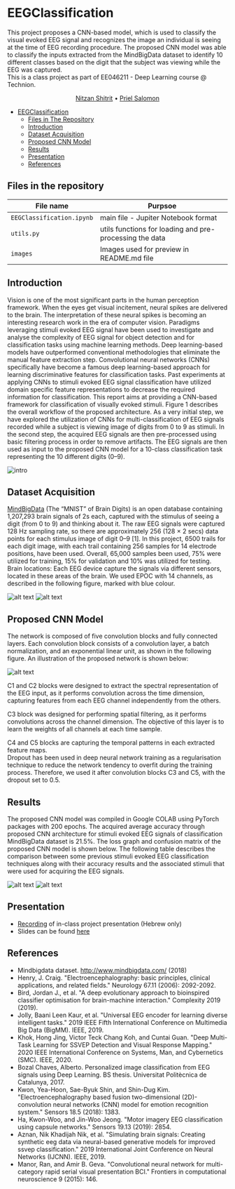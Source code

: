 # EEGClassification

This project proposes a CNN-based model, which is used to classify the visual evoked EEG signal and recognizes the image an individual is seeing at the time of EEG recording procedure. The proposed CNN model was able to classify the inputs extracted from the MindBigData dataset to identify 10 different classes based on the digit that the subject was viewing while the EEG was captured.  
This is a class project as part of EE046211 - Deep Learning course @ Technion.  

<p align="center">
    <a href="https://www.linkedin.com/in/nitzan-shitrit-9ab896146/">Nitzan Shitrit</a>  •  
    <a href="https://www.linkedin.com/in/priel-salomon-a6782a1b/">Priel Salomon</a>
</p>


- [EEGClassification](#eeg-classification)
  * [Files in The Repository](#files-in-the-repository)
  * [Introduction](#introduction)
  * [Dataset Acquisition](#dataset-acquisition) 
  * [Proposed CNN Model](#proposed-cnn-model)
  * [Results](#results)
  * [Presentation](#presentation)
  * [References](#references)



## Files in the repository
|File name         | Purpsoe |
|----------------------|------|
|`EEGClassification.ipynb`| main file - Jupiter Notebook format|
|`utils.py`| utils functions for loading and pre-processing the data|
|`images`| Images used for preview in README.md file|



## Introduction
Vision is one of the most significant parts in the human perception framework. When the eyes get visual incitement, neural spikes are delivered to the brain. The interpretation of these neural spikes is becoming an interesting research work in the era of computer vision. Paradigms leveraging stimuli evoked EEG signal have been used to investigate and analyse the complexity of EEG signal for object detection and for classification tasks using machine learning methods. 
Deep learning-based models have outperformed conventional methodologies that eliminate the manual feature extraction step. Convolutional neural networks (CNNs) specifically have become a famous deep learning-based approach for learning discriminative features for classification tasks. Past experiments at applying CNNs to stimuli evoked EEG signal classification have utilized domain specific feature representations to decrease the required information for classification. 
This report aims at providing a CNN-based framework for classification of visually evoked stimuli. Figure 1 describes the overall workflow of the proposed architecture. 
As a very initial step, we have explored the utilization of CNNs for multi-classification of EEG signals recorded while a subject is viewing image of digits from 0 to 9 as stimuli. In the second step, the acquired EEG signals are then pre-processed using basic filtering process in order to remove artifacts. The EEG signals are then used as input to the proposed CNN model for a 10-class classification task representing the 10 different digits (0–9). 

![intro](https://github.com/NitzanShitrit/EEGClassification/blob/main/images/intro.PNG)



## Dataset Acquisition
[MindBigData](http://www.mindbigdata.com/) (The “MNIST” of Brain Digits) is an open database containing 1,207,293 brain signals of 2s each, captured with the stimulus of seeing a digit (from 0 to 9) and thinking about it. The raw EEG signals were captured 128 Hz sampling rate, so there are approximately 256 (128 × 2 secs) data points for each stimulus image of digit 0–9 [1]. In this project, 6500 trails for each digit image, with each trail containing 256 samples for 14 electrode positions, have been used. Overall, 65,000 samples been used, 75% were utilized for training, 15% for validation and 10% was utilized for testing.
Brain locations:
Each EEG device capture the signals via different sensors, located in these areas of the brain.
We used EPOC with 14 channels, as described in the following figure, marked with blue colour.

![alt text](https://github.com/NitzanShitrit/EEGClassification/blob/main/images/brain.PNG)
![alt text](https://github.com/NitzanShitrit/EEGClassification/blob/main/images/signals.PNG)



## Proposed CNN Model
The network is composed of five convolution blocks and fully connected layers. Each convolution block consists of a convolution layer, a batch normalization, and an exponential linear unit, as shown in the following figure. 
An illustration of the proposed network is shown below:

![alt text](https://github.com/NitzanShitrit/EEGClassification/blob/main/images/cnn.PNG)

C1 and C2 blocks were designed to extract the spectral representation of the EEG input, as it performs convolution across the time dimension, capturing features from each EEG channel independently from the others.

C3 block was designed for performing spatial filtering, as it performs convolutions across the channel dimension. The objective of this layer is to learn the weights of all channels at each time sample.

C4 and C5 blocks are capturing the temporal patterns in each extracted feature maps.  
Dropout has been used in deep neural network training as a regularisation technique to reduce the network tendency to overfit during the training process. 
Therefore, we used it after convolution blocks C3 and C5, with the dropout set to 0.5.



## Results
The proposed CNN model was compiled in Google COLAB using PyTorch packages with 200 epochs. 
The acquired average accuracy through proposed CNN architecture for stimuli evoked EEG signals of classification MindBigData dataset is 21.5%. 
The loss graph and confusion matrix of the proposed CNN model is shown below.
The following table describes the comparison between some previous stimuli evoked EEG classification techniques along with their accuracy results and the associated stimuli that were used for acquiring the EEG signals. 

![alt text](https://github.com/NitzanShitrit/EEGClassification/blob/main/images/graphs.PNG)
![alt text](https://github.com/NitzanShitrit/EEGClassification/blob/main/images/table.PNG)



## Presentation
- [Recording](https://youtu.be/V5hxXmG1A9U) of in-class project presentation (Hebrew only)
- Slides can be found [here](https://github.com/NitzanShitrit/EEGClassification/blob/main/slides.pptx)


## References
*	Mindbigdata dataset. http://www.mindbigdata.com/ (2018)
*	Henry, J. Craig. "Electroencephalography: basic principles, clinical applications, and related fields." Neurology 67.11 (2006): 2092-2092. 
*	Bird, Jordan J., et al. "A deep evolutionary approach to bioinspired classifier optimisation for brain-machine interaction." Complexity 2019 (2019).
*	Jolly, Baani Leen Kaur, et al. "Universal EEG encoder for learning diverse intelligent tasks." 2019 IEEE Fifth International Conference on Multimedia Big Data (BigMM). IEEE, 2019. 
*	Khok, Hong Jing, Victor Teck Chang Koh, and Cuntai Guan. "Deep Multi-Task Learning for SSVEP Detection and Visual Response Mapping." 2020 IEEE International Conference on Systems, Man, and Cybernetics (SMC). IEEE, 2020.
*	Bozal Chaves, Alberto. Personalized image classification from EEG signals using Deep Learning. BS thesis. Universitat Politècnica de Catalunya, 2017.
*	Kwon, Yea-Hoon, Sae-Byuk Shin, and Shin-Dug Kim. "Electroencephalography based fusion two-dimensional (2D)-convolution neural networks (CNN) model for emotion recognition system." Sensors 18.5 (2018): 1383.
*	Ha, Kwon-Woo, and Jin-Woo Jeong. "Motor imagery EEG classification using capsule networks." Sensors 19.13 (2019): 2854.
*	Aznan, Nik Khadijah Nik, et al. "Simulating brain signals: Creating synthetic eeg data via neural-based generative models for improved ssvep classification." 2019 International Joint Conference on Neural Networks (IJCNN). IEEE, 2019.
*	Manor, Ran, and Amir B. Geva. "Convolutional neural network for multi-category rapid serial visual presentation BCI." Frontiers in computational neuroscience 9 (2015): 146.
